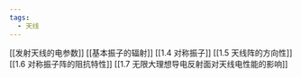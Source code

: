 ```yaml
---
tags:
  - 天线
---
```


[[发射天线的电参数]]
[[基本振子的辐射]]
[[1.4 对称振子]] 
[[1.5 天线阵的方向性]]
[[1.6 对称振子阵的阻抗特性]]
[[1.7 无限大理想导电反射面对天线电性能的影响]]
